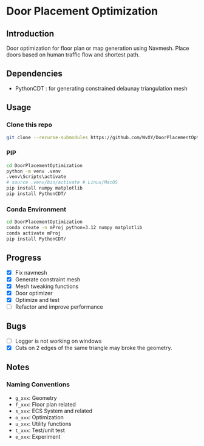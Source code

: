 # Door Placement Optimization

## Introduction
Door optimization for floor plan or map generation using Navmesh. 
Place doors based on human traffic flow and shortest path.


## Dependencies

- PythonCDT : for generating constrained delaunay triangulation mesh

## Usage

### Clone this repo

```bash
git clone --recurse-submodules https://github.com/WvXY/DoorPlacementOptimization.git
```

### PIP

```bash
cd DoorPlacementOptimization
python -m venv .venv
.venv\Scripts\activate 
# source .venv/bin/activate # Linux/MacOS
pip install numpy matplotlib
pip install PythonCDT/
```

### Conda Environment

```bash
cd DoorPlacementOptimization
conda create -n mProj python=3.12 numpy matplotlib
conda activate mProj 
pip install PythonCDT/
```

## Progress

- [X] Fix navmesh
- [X] Generate constraint mesh
- [X] Mesh tweaking functions
- [X] Door optimizer
- [X] Optimize and test
- [ ] Refactor and improve performance

## Bugs

- [ ] Logger is not working on windows
- [X] Cuts on 2 edges of the same triangle may broke the geometry.

## Notes

### Naming Conventions

- `g_xxx`: Geometry
- `f_xxx`: Floor plan related
- `s_xxx`: ECS System and related
- `o_xxx`: Optimization
- `u_xxx`: Utility functions
- `t_xxx`: Test/unit test
- `e_xxx`: Experiment

